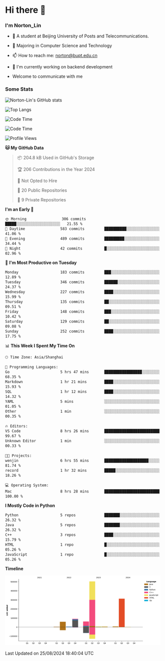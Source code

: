 
# Hi there 👋

### I'm Norton_Lin
- 🏫 A student at Beijing University of Posts and Telecommunications.
- 🌱 Majoring in Computer Science and Technology
- 📫 How to reach me: norton@bupt.edu.cn
- 🌱 I'm currently working on backend development

- Welcome to communicate with me

### Some Stats
![Norton-Lin's GitHub stats](https://github-readme-stats.vercel.app/api?username=Norton-Lin&count_private=true&show_icons=true&theme=radical)

![Top Langs](https://github-readme-stats.vercel.app/api/top-langs/?username=Norton-Lin&langs_count=10&layout=compact)

![Code Time](https://github-readme-stats.vercel.app/api/wakatime?username=Norton_Lin)

<!--START_SECTION:waka-->
![Code Time](http://img.shields.io/badge/Code%20Time-808%20hrs%2053%20mins-blue)

![Profile Views](http://img.shields.io/badge/Profile%20Views-0-blue)

**🐱 My GitHub Data** 

> 📦 204.8 kB Used in GitHub's Storage 
 > 
> 🏆 206 Contributions in the Year 2024
 > 
> 🚫 Not Opted to Hire
 > 
> 📜 20 Public Repositories 
 > 
> 🔑 9 Private Repositories 
 > 
**I'm an Early 🐤** 

```text
🌞 Morning                306 commits         █████░░░░░░░░░░░░░░░░░░░░   21.55 % 
🌆 Daytime                583 commits         ██████████░░░░░░░░░░░░░░░   41.06 % 
🌃 Evening                489 commits         █████████░░░░░░░░░░░░░░░░   34.44 % 
🌙 Night                  42 commits          █░░░░░░░░░░░░░░░░░░░░░░░░   02.96 % 
```
📅 **I'm Most Productive on Tuesday** 

```text
Monday                   183 commits         ███░░░░░░░░░░░░░░░░░░░░░░   12.89 % 
Tuesday                  346 commits         ██████░░░░░░░░░░░░░░░░░░░   24.37 % 
Wednesday                227 commits         ████░░░░░░░░░░░░░░░░░░░░░   15.99 % 
Thursday                 135 commits         ██░░░░░░░░░░░░░░░░░░░░░░░   09.51 % 
Friday                   148 commits         ███░░░░░░░░░░░░░░░░░░░░░░   10.42 % 
Saturday                 129 commits         ██░░░░░░░░░░░░░░░░░░░░░░░   09.08 % 
Sunday                   252 commits         ████░░░░░░░░░░░░░░░░░░░░░   17.75 % 
```


📊 **This Week I Spent My Time On** 

```text
🕑︎ Time Zone: Asia/Shanghai

💬 Programming Languages: 
Go                       5 hrs 47 mins       █████████████████░░░░░░░░   68.35 % 
Markdown                 1 hr 21 mins        ████░░░░░░░░░░░░░░░░░░░░░   15.93 % 
SQL                      1 hr 12 mins        ████░░░░░░░░░░░░░░░░░░░░░   14.32 % 
YAML                     5 mins              ░░░░░░░░░░░░░░░░░░░░░░░░░   01.05 % 
Other                    1 min               ░░░░░░░░░░░░░░░░░░░░░░░░░   00.35 % 

🔥 Editors: 
VS Code                  8 hrs 26 mins       █████████████████████████   99.67 % 
Unknown Editor           1 min               ░░░░░░░░░░░░░░░░░░░░░░░░░   00.33 % 

🐱‍💻 Projects: 
wenjin                   6 hrs 55 mins       ████████████████████░░░░░   81.74 % 
record                   1 hr 32 mins        █████░░░░░░░░░░░░░░░░░░░░   18.26 % 

💻 Operating System: 
Mac                      8 hrs 28 mins       █████████████████████████   100.00 % 
```

**I Mostly Code in Python** 

```text
Python                   5 repos             ███████░░░░░░░░░░░░░░░░░░   26.32 % 
Java                     5 repos             ███████░░░░░░░░░░░░░░░░░░   26.32 % 
C++                      3 repos             ████░░░░░░░░░░░░░░░░░░░░░   15.79 % 
HTML                     1 repo              █░░░░░░░░░░░░░░░░░░░░░░░░   05.26 % 
JavaScript               1 repo              █░░░░░░░░░░░░░░░░░░░░░░░░   05.26 % 
```



**Timeline**

![Lines of Code chart](https://raw.githubusercontent.com/Norton-Lin/Norton-Lin/main/assets/bar_graph.png)


 Last Updated on 25/08/2024 18:40:04 UTC
<!--END_SECTION:waka-->
